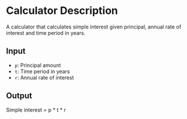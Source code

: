 # Calculator Description

A calculator that calculates simple interest given principal, annual rate of interest and time period in years.

## Input
- `p`: Principal amount
- `t`: Time period in years  
- `r`: Annual rate of interest

## Output
Simple interest = p * t * r
